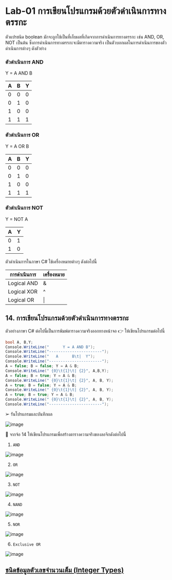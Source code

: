 # Lab-01 การเขียนโปรแกรมด้วยตัวดำเนินการทางตรรกะ

ตัวแปรชนิด boolean มักจะถูกใช้เป็นที่เก็บผลที่เกิดจากการดำเนินการทางตรรกะ เช่น AND, OR, NOT เป็นต้น ซึ่งการดำเนินการทางตรรกะจะมีตารางความจริง เป็นตัวบอกผลในการดำเนินการของตัวดำเนินการต่างๆ ดังตัวย่าง

### ตัวดำเนินการ AND

Y = A AND B

| A | B | Y |
|---|---|---|
| 0 | 0 | 0 |
| 0 | 1 | 0 |
| 1 | 0 | 0 |
| 1 | 1 | 1 |

### ตัวดำเนินการ OR

Y = A OR B

| A | B | Y |
|---|---|---|
| 0 | 0 | 0 |
| 0 | 1 | 0 |
| 1 | 0 | 0 |
| 1 | 1 | 1 |

### ตัวดำเนินการ NOT

Y = NOT A

| A | Y |
|--|--|
| 0 | 1 |
| 1 | 0 |

ตัวดำเนินการในภาษา C#
ใช้เครื่องหมายต่างๆ ดังต่อไปนี้

| การดำเนินการ | เครื่องหมาย |
|------------|-----------|
| Logical AND | & |
| Logical XOR | ^ |
| Logical OR | \| |

## 14. การเขียนโปรแกรมด้วยตัวดำเนินการทางตรรกะ

ตัวอย่างภาษา C# ต่อไปนี้เป็นการพิมพ์ตารางความจริงออกทางหน้าจอ
👉 ให้เขียนโปรแกรมต่อไปนี้

```csharp
bool A, B,Y;
Console.WriteLine("      Y = A AND B");
Console.WriteLine("-----------------------");
Console.WriteLine("   A      B\t|  Y");
Console.WriteLine("-----------------------");
A = false; B = false; Y = A & B;
Console.WriteLine(" {0}\t{1}\t| {2}", A,B,Y);
A = false; B = true; Y = A & B;
Console.WriteLine(" {0}\t{1}\t| {2}", A, B, Y);
A = true; B = false; Y = A & B;
Console.WriteLine(" {0}\t{1}\t| {2}", A, B, Y);
A = true; B = true; Y = A & B;
Console.WriteLine(" {0}\t{1}\t| {2}", A, B, Y);
Console.WriteLine("-----------------------");
```

➢ รันโปรแกรมและบันทึกผล

![image](https://github.com/CHAIYAPRUK/OOP2565-Week-02/assets/115066395/06f81b01-e43a-42d6-a9b2-c6d74f4fab75)

 
👷 จากจ้อ 14 ให้เขียนโปรแกรมเพื่อสร้างตารางความจริงของลอจิกดังต่อไปนี้

1. `AND` 

![image](https://github.com/CHAIYAPRUK/OOP2565-Week-02/assets/115066395/ae10c569-9ca3-47ae-92f2-f81a08d746b4)

2. `OR` 

![image](https://github.com/CHAIYAPRUK/OOP2565-Week-02/assets/115066395/6c535108-08d1-48b4-8906-e8b020d98ee9)

3. `NOT` 

![image](https://github.com/CHAIYAPRUK/OOP2565-Week-02/assets/115066395/4a027ca5-b3e5-4c5f-817a-4c2d72b6cc16)

4. `NAND` 

![image](https://github.com/CHAIYAPRUK/OOP2565-Week-02/assets/115066395/157cc013-d8e8-4bfe-9da1-aebe79430c90)

5. `NOR`

![image](https://github.com/CHAIYAPRUK/OOP2565-Week-02/assets/115066395/00d11090-b16d-4645-8c22-d26e5fa26492)

6. `Exclusive OR`

![image](https://github.com/CHAIYAPRUK/OOP2565-Week-02/assets/115066395/9eb9a3db-d4b4-42a0-b012-ce2cc36f9f15)



## [ชนิดข้อมูลตัวเลขจำนวนเต็ม (Integer Types)](./Lab-01-part-15.md)
